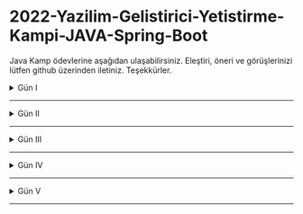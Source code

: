 # 2022-Yazilim-Gelistirici-Yetistirme-Kampi-JAVA-Spring-Boot
Java Kamp ödevlerine aşağıdan ulaşabilirsiniz. Eleştiri, öneri ve görüşlerinizi lütfen github üzerinden iletiniz. Teşekkürler.

 <details><summary>Gün I</summary>
  
  #### • Ödev I Resimli anlatımlar
  
  Trendyol sitesine girdiğiniz zaman bu sitede kullanılan şartlı bloklara ve döngülerle yapılmış alanlara örnekler bulunuz.
Görsellerle işaretleyip belirtiniz.

<p>
<b>Cevap :</b><br>
       Şartlı bloklar & döngülerle yapılmış alanlar için <a href="https://github.com/ismailaricioglu/JAVA_Egitim_Gunlukleri/tree/master/1.%20Gun/1.%20Odev">tıklayınız</a><br>
</p>
  
  #### • Ödev II Kod içerikli anlatımlar

  https://www.youtube.com/watch?v=a8Fe2qbnYDM&list=PLqG356ExoxZUGwbqoJEKSMnaxVJe4Uvf8&index=2
Bu oynatma listesinde 1-23 arasındaki tüm dersleri izleyip uygulayınız.(1-23 dahil) Intellij, netbeans veyaeclipse kullanabilirsiniz.
Uyguladığınız kodları github'a aktarınız.
Github'a aktarmak için discorddan destek isteyiniz.
Tüm kodların uygulanmasını bekliyoruz.
Github adresinizi yorumlara ekleyiniz.

<p>
<b>Cevap :</b><br>
       1-23 arasındaki tüm derslerin uygulaması için <a href="https://github.com/ismailaricioglu/JAVA_Egitim_Gunlukleri/tree/master/1.%20Gun/2.%20Odev">tıklayınız</a><br>
</p>

</details>


___

<details><summary>Gün II</summary>
  
  #### • Ödev I Video kaydı izlemeleri

  Bugün (22 Eylül 2022) 20.00'de discordda bulununuz.
Sorularınız varsa pair odalarında size destek olması için canlı-ders kanalından destek isteyiniz.
Sorularınız yoksa, sorusu olanlara destek veriniz.

<p>
<b>Cevap :</b><br>
       Geçmiş tarihli canlı video kayıttan izlendi <br>
</p>

  #### • Ödev II Kod içerikli anlatımlar

https://www.youtube.com/watch?v=uucRtKBo6Yg&list=PLqG356ExoxZUGwbqoJEKSMnaxVJe4Uvf8
Bu oynatma listesindeki videoları 24-37 aralığında izleyip uygulayınız.
Kodlarınızı github'a aktarınız.

<p>
<b>Cevap :</b><br>
       24-37 arasındaki tüm derslerin uygulaması için <a href="https://github.com/ismailaricioglu/JAVA_Egitim_Gunlukleri/tree/master/2.%20Gun/2.%20Odev">tıklayınız</a><br>
</p>

</details>


___

<details><summary>Gün III</summary>
 
  #### • Ödev I Kod içerikli anlatımlar

  https://www.youtube.com/watch?v=H3QOQRh8cgk&list=PLqG356ExoxZWfcrBP53Njxir4a-OgqRki&index=2
Bu videoyu baştan sona izleyip uygulayınız. Olayın netleşmesine destek olacak.

<p>
<b>Cevap :</b><br>
       İzlendi ve uygulandı<br>
</p>

  #### • Ödev II Kod içerikli anlatımlar

  https://www.youtube.com/watch?v=uucRtKBo6Yg&list=PLqG356ExoxZUGwbqoJEKSMnaxVJe4Uvf8
Bu oynatma listesini 33. dersten itibaren sonuna kadar tekrar izleyip uygulayınız.

<p>
<b>Cevap :</b><br>
       33. dersten itibaren sonuna kadar tüm derslerin uygulaması için <a href="https://github.com/ismailaricioglu/JAVA_Egitim_Gunlukleri/tree/master/3.%20Gun/2.%20Odev">tıklayınız</a><br>
</p>

  #### • Ödev III Kod içerikli anlatımlar

  kodlama.io web sitesinin ana sayfasında bulunan eğitmen, kategori ve kurs bölümlerini katmanlı mimaride kodlamak istiyoruz.
Önceki derste yaptığımız tekniklerle hem jdbc hem de hibernate üzerinde yazmış gibi simüle ediniz.
Çoklu loglama yapısını simule ediniz.
Aşağıdaki isterleri gerçekleştiriniz.
Kurs ismi tekrar edemez
Kategori ismi tekrar edemez
Bir kursun fiyatı 0 dan küçük olamaz
Kodlarınızı github'a aktarınız.

<p>
<b>Cevap :</b><br>
       İlgili proje için <a href="https://github.com/ismailaricioglu/JAVA_Egitim_Gunlukleri/tree/master/Projeler/Java-Bootcamp/kodlama.io">tıklayınız</a><br>
</p>

  #### • Ödev IV Metinli anlatımlar

  Medium.com sitesinde hesap açınız.
Hiç bilmeyen birine Java'da değer ve referans tipleri anlatan bir makale yazınız.
Hiç bilmeyen birine Java'da interfaceleri anlatan başka bir makale daha yazınız.

<p>
<b>Cevap :</b><br>
       Java'da değer ve referans tipler için <a href="https://medium.com/@ggl.issoline/javada-de%C4%9Fer-ve-referans-tipler-c9a5e8b2b738">tıklayınız</a><br>
       Java'da interfaceler için <a href="https://medium.com/@ggl.issoline/javada-interfaceler-614d32a0fcd">tıklayınız</a>
</p>


  #### • Ödev V Kod içerikli anlatımlar - Resimli anlatımlar

  Sql bir programcının mutlaka bilmesi gereken bir konudur.
Aşağıdaki videoyu izleyip uygulayınız.
https://www.youtube.com/watch?v=r_pbdopB4LU&list=PLqG356ExoxZVN7rC0KmMo0lvECK97VRZg&index=6

<p>
<b>Cevap :</b><br>
       İzlendi ve uygulama için <a href="https://github.com/ismailaricioglu/JAVA_Egitim_Gunlukleri/tree/master/3.%20Gun/5.%20Odev">tıklayınız</a><br>
</p>

  #### • Ödev VI Metinli anlatımlar - Tablolu anlatımlar

  Aşağıdaki oynatma listesi çok önemli.
İzleyip excel'de siz de uygulayınız.
https://www.youtube.com/watch?v=4U54EVknm2Q&list=PLqG356ExoxZXZQt9edXkCS-_dunCq-bXm

<p>
<b>Cevap :</b><br>
       İzlendi ve uygulama için <a href="https://github.com/ismailaricioglu/JAVA_Egitim_Gunlukleri/tree/master/3.%20Gun/6.%20Odev/Veri%20Taban%C4%B1%20Tasar%C4%B1m%C4%B1">tıklayınız</a><br>
</p>

</details>


___

<details><summary>Gün IV</summary>
 
  #### • Ödev I Kod içerikli anlatımlar

  Adayların kodlama becerilerini iş verenlerle buluşturduğumuz bir proje yazmak istiyoruz.
Proje ismi : Kodlama.io.Devs
Basit bir gereksinimle başlayalım.
Req 1 : Sistemde programlama dilleri tutulmalıdır.
Programlama dillerini(C#,Java,Python) ekleyebilecek, silebilecek, güncelleyebilecek, listeleyebilecek, id ile getirebilecek kodları yazınız. Bunu tamamen in memory yapınız.
İsimler tekrar edemez.
Programlama dili boş geçilemez. (Validation kullanmadan, kod yazarak algoritmik çözünüz)

<p>
<b>Cevap :</b><br>
       İlgili proje için <a href="https://github.com/ismailaricioglu/JAVA_Egitim_Gunlukleri/tree/master/Projeler/Java-Bootcamp/Kodlama.io.Devs">tıklayınız</a><br>
</p>

  #### • Ödev II Metinli anlatımlar - (Gerekir ise) Resimli anlatımlar ve/veya link verme

  Aşağıdaki başlıkları içeren araştırma yapıp bir medium yazısı yazınız.

Rest nedir?
Http Anahtar Kelimeleri nelerdir? Açıklayınız

<p>
<b>Cevap :</b><br>
       Rest ve Http Anahtar Kelimeleri için <a href="https://medium.com/@ggl.issoline/rest-nedir-http-anahtar-kelimeleri-nelerdir-441b8bdd6220">tıklayınız</a><br>
</p>

</details>

___

<details><summary>Gün V</summary>
  
  #### • Ödev I (Gerekirse) Metinli anlatımlar

  Ar-ge : Spring Boot üzerinde JPA-Hibernate için entity ilişkilerini araştırınız. (One-To-One, One-To-Many)
Bunu bir sonraki ödevinizde uygulayınız.

<p>
<b>Cevap :</b><br>
       Uygulandı<br>
</p>

  #### • Ödev II Kod içerikli anlatımlar

  Req 2 : Sisteme programlama dillerine ait alt teknolojiler eklenebilmeli, silinebilmeli. güncellenebilmeli, listelenebilmelidir.
Örneğin; Java : Spring, JSP.
C#: WPF, ASP.NET ,
JavaScript : Vue, React

<p>
<b>Cevap :</b><br>
       İlgili proje için <a href="https://github.com/ismailaricioglu/JAVA_Egitim_Gunlukleri/tree/master/Projeler/Spring-Bootcamp/kodlama.io.devs">tıklayınız</a><br>
</p>

</details>

___
